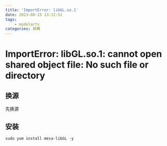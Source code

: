 ```yaml
---
title: 'ImportError: libGL.so.1'
date: 2023-08-15 13:12:51
tags: 
    - modelarts 
categories: 昇腾
---
```


# ImportError: libGL.so.1: cannot open shared object file: No such file or directory

## 换源

先换源

## 安装

```
sudo yum install mesa-libGL -y
```

